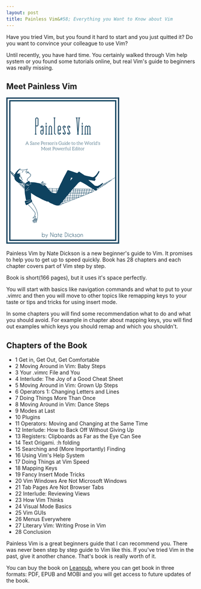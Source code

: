```yaml
---
layout: post
title: Painless Vim&#58; Everything you Want to Know about Vim
---
```


Have you tried Vim, but you found it hard to start and you just quitted it? Do you want to convince your colleague to use Vim?

Until recently, you have hard time. You certainly walked through Vim help system or you found some tutorials online, but real Vim's guide to beginners was really missing.

## Meet Painless Vim

<a href="https://leanpub.com/painless_vim?a=1TpbU12X52sRpKmE_tjqw0"><img class="book" src="/images/vim.png"></a>

Painless Vim by Nate Dickson is a new beginner's guide to Vim. It promises to help you to get up to speed quickly. Book has 28 chapters and each chapter covers part of Vim step by step.
 
Book is short(166 pages), but it uses it's space perfectly.
 
You will start with basics like navigation commands and what to put to your .vimrc and then you will move to other topics like remapping keys to your taste or tips and tricks for using insert mode.

In some chapters you will find some recommendation what to do and what you should avoid. For example in chapter about mapping keys, you will find out examples which keys you should remap and which you shouldn't.

 
## Chapters of the Book

* 1 Get in, Get Out, Get Comfortable
* 2 Moving Around in Vim: Baby Steps
* 3 Your .vimrc File and You
* 4 Interlude: The Joy of a Good Cheat Sheet
* 5 Moving Around in Vim: Grown Up Steps
* 6 Operators 1: Changing Letters and Lines
* 7 Doing Things More Than Once
* 8 Moving Around in Vim: Dance Steps
* 9 Modes at Last
* 10 Plugins
* 11 Operators: Moving and Changing at the Same Time
* 12 Interlude: How to Back Off Without Giving Up
* 13 Registers: Clipboards as Far as the Eye Can See
* 14 Text Origami. :h folding
* 15 Searching and (More Importantly) Finding
* 16 Using Vim's Help System
* 17 Doing Things at Vim Speed
* 18 Mapping Keys
* 19 Fancy Insert Mode Tricks
* 20 Vim Windows Are Not Microsoft Windows
* 21 Tab Pages Are Not Browser Tabs
* 22 Interlude: Reviewing Views
* 23 How Vim Thinks
* 24 Visual Mode Basics
* 25 Vim GUIs
* 26 Menus Everywhere
* 27 Literary Vim: Writing Prose in Vim
* 28 Conclusion
        

Painless Vim is a great beginners guide that I can recommend you. There was never been step by step guide to Vim like this. If you've tried Vim in the past, give it another chance. That's book is really worth of it.

You can buy the book on [Leanpub](https://leanpub.com/painless_vim?a=1TpbU12X52sRpKmE_tjqw0), where you can get book in three formats: PDF, EPUB and MOBI and you will get access to future updates of the book.
    
   
